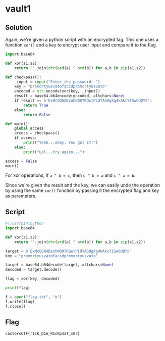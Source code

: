 # vault1

## Solution

Again, we're given a python script with an encrypted fag.
This one uses a function ```xor()``` and a key to encrypt user input and compare it to the flag.

```py
import base64

def xor(s1,s2):
    return ''.join(chr(ord(a) ^ ord(b)) for a,b in zip(s1,s2))

def checkpass():
    _input = input("Enter the password: ")
    key = "promortyusvatofacidpromortyusvato"
    encoded = str.encode(xor(key, _input))
    result = base64.b64encode(encoded, altchars=None)
    if result == b'ExMcGQAABzohNQ0TRQwtPidYAS8gXg4kAkcYISwOUQYS':
        return True
    else:
        return False

def main():
    global access
    access = checkpass()
    if access:
        print("Yeah...okay. You got it!")
    else:
        print("Lol...try again...")

access = False
main()
```

For xor operations, if ```a ^ b = c```, then ```c ^ b = a``` and ```c ^ a = b```.

Since we're given the result and the key, we can easily undo the operation by using the same ```xor()``` function by passing it the encrypted flag and key as parameters.

## Script

```py
#!/usr/bin/python
import base64

def xor(s1,s2):
    return ''.join(chr(ord(a) ^ ord(b)) for a,b in zip(s1,s2))

target = b'ExMcGQAABzohNQ0TRQwtPidYAS8gXg4kAkcYISwOUQYS'
key = "promortyusvatofacidpromortyusvato"

target = base64.b64decode(target, altchars=None)
decoded = target.decode()

flag = xor(key, decoded)

print(flag)

f = open("flag.txt", "w")
f.write(flag)
f.close()
```

## Flag

```castorsCTF{r1cK_D1e_R1cKp3aT_x0r}```

